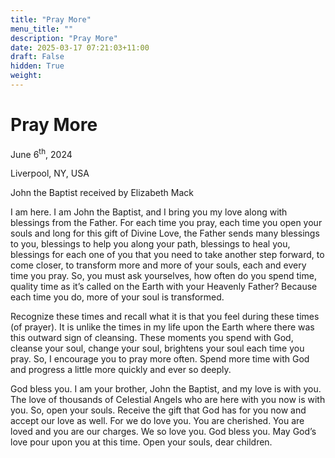 ```yaml
---
title: "Pray More"
menu_title: ""
description: "Pray More"
date: 2025-03-17 07:21:03+11:00
draft: False
hidden: True
weight:
---
```

# Pray More

June 6<sup>th</sup>, 2024

Liverpool, NY, USA

John the Baptist received by Elizabeth Mack

I am here. I am John the Baptist, and I bring you my love along with blessings from the Father. For each time you pray, each time you open your souls and long for this gift of Divine Love, the Father sends many blessings to you, blessings to help you along your path, blessings to heal you, blessings for each one of you that you need to take another step forward, to come closer, to transform more and more of your souls, each and every time you pray. So, you must ask yourselves, how often do you spend time, quality time as it’s called on the Earth with your Heavenly Father? Because each time you do, more of your soul is transformed.

Recognize these times and recall what it is that you feel during these times (of prayer). It is unlike the times in my life upon the Earth where there was this outward sign of cleansing. These moments you spend with God, cleanse your soul, change your soul, brightens your soul each time you pray. So, I encourage you to pray more often. Spend more time with God and progress a little more quickly and ever so deeply.

God bless you. I am your brother, John the Baptist, and my love is with you. The love of thousands of Celestial Angels who are here with you now is with you. So, open your souls. Receive the gift that God has for you now and accept our love as well. For we do love you. You are cherished. You are loved and you are our charges. We so love you. God bless you. May God’s love pour upon you at this time. Open your souls, dear children.
